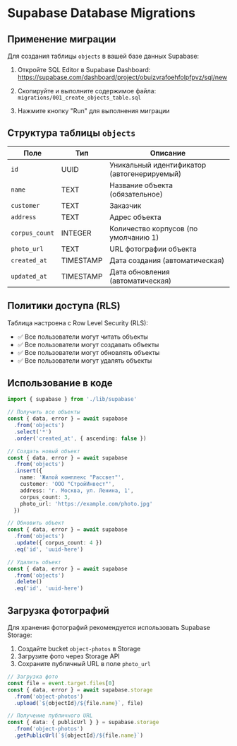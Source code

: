 # Supabase Database Migrations

## Применение миграции

Для создания таблицы `objects` в вашей базе данных Supabase:

1. Откройте SQL Editor в Supabase Dashboard:
   https://supabase.com/dashboard/project/obuizvrafoehfolpfpvz/sql/new

2. Скопируйте и выполните содержимое файла:
   `migrations/001_create_objects_table.sql`

3. Нажмите кнопку "Run" для выполнения миграции

## Структура таблицы `objects`

| Поле | Тип | Описание |
|------|-----|----------|
| `id` | UUID | Уникальный идентификатор (автогенерируемый) |
| `name` | TEXT | Название объекта (обязательное) |
| `customer` | TEXT | Заказчик |
| `address` | TEXT | Адрес объекта |
| `corpus_count` | INTEGER | Количество корпусов (по умолчанию 1) |
| `photo_url` | TEXT | URL фотографии объекта |
| `created_at` | TIMESTAMP | Дата создания (автоматическая) |
| `updated_at` | TIMESTAMP | Дата обновления (автоматическая) |

## Политики доступа (RLS)

Таблица настроена с Row Level Security (RLS):
- ✅ Все пользователи могут читать объекты
- ✅ Все пользователи могут создавать объекты
- ✅ Все пользователи могут обновлять объекты
- ✅ Все пользователи могут удалять объекты

## Использование в коде

```typescript
import { supabase } from './lib/supabase'

// Получить все объекты
const { data, error } = await supabase
  .from('objects')
  .select('*')
  .order('created_at', { ascending: false })

// Создать новый объект
const { data, error } = await supabase
  .from('objects')
  .insert({
    name: 'Жилой комплекс "Рассвет"',
    customer: 'ООО "СтройИнвест"',
    address: 'г. Москва, ул. Ленина, 1',
    corpus_count: 3,
    photo_url: 'https://example.com/photo.jpg'
  })

// Обновить объект
const { data, error } = await supabase
  .from('objects')
  .update({ corpus_count: 4 })
  .eq('id', 'uuid-here')

// Удалить объект
const { data, error } = await supabase
  .from('objects')
  .delete()
  .eq('id', 'uuid-here')
```

## Загрузка фотографий

Для хранения фотографий рекомендуется использовать Supabase Storage:

1. Создайте bucket `object-photos` в Storage
2. Загрузите фото через Storage API
3. Сохраните публичный URL в поле `photo_url`

```typescript
// Загрузка фото
const file = event.target.files[0]
const { data, error } = await supabase.storage
  .from('object-photos')
  .upload(`${objectId}/${file.name}`, file)

// Получение публичного URL
const { data: { publicUrl } } = supabase.storage
  .from('object-photos')
  .getPublicUrl(`${objectId}/${file.name}`)
```
